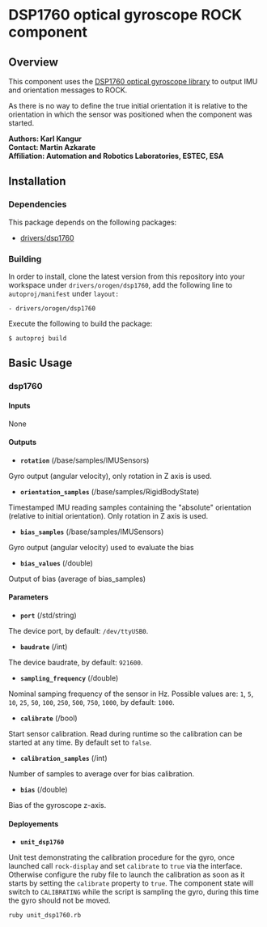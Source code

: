 # DSP1760 optical gyroscope ROCK component

## Overview

This component uses the [DSP1760 optical gyroscope library](https://github.com/hdpr-rover/drivers-dsp1760) to output IMU and orientation messages to ROCK.

As there is no way to define the true initial orientation it is relative to the orientation in which the sensor was positioned when the component was started.

**Authors: Karl Kangur  
Contact: Martin Azkarate  
Affiliation: Automation and Robotics Laboratories, ESTEC, ESA**


## Installation

### Dependencies

This package depends on the following packages:

* [drivers/dsp1760](https://github.com/hdpr-rover/drivers-dsp1760)

### Building

In order to install, clone the latest version from this repository into your workspace under `drivers/orogen/dsp1760`, add the following line to `autoproj/manifest` under `layout:`

    - drivers/orogen/dsp1760

Execute the following to build the package:

    $ autoproj build


## Basic Usage

### dsp1760

#### Inputs

None

#### Outputs

* **`rotation`** (/base/samples/IMUSensors)

Gyro output (angular velocity), only rotation in Z axis is used.

* **`orientation_samples`** (/base/samples/RigidBodyState)

Timestamped IMU reading samples containing the "absolute" orientation (relative to initial orientation). Only rotation in Z axis is used.

* **`bias_samples`** (/base/samples/IMUSensors)

Gyro output (angular velocity) used to evaluate the bias

* **`bias_values`** (/double)

Output of bias (average of bias_samples)

#### Parameters

* **`port`** (/std/string)

The device port, by default: `/dev/ttyUSB0`.

* **`baudrate`** (/int)

The device baudrate, by default: `921600`.

* **`sampling_frequency`** (/double)

Nominal samping frequency of the sensor in Hz. Possible values are: `1`, `5`, `10`, `25`, `50`, `100`, `250`, `500`, `750`, `1000`, by default: `1000`.

* **`calibrate`** (/bool)

Start sensor calibration. Read during runtime so the calibration can be started at any time. By default set to `false`.

* **`calibration_samples`** (/int)

Number of samples to average over for bias calibration.

* **`bias`** (/double)

Bias of the gyroscope z-axis.

#### Deployements

* **`unit_dsp1760`**

Unit test demonstrating the calibration procedure for the gyro, once launched call `rock-display` and set `calibrate` to `true` via the interface. Otherwise configure the ruby file to launch the calibration as soon as it starts by setting the `calibrate` property to `true`. The component state will switch to `CALIBRATING` while the script is sampling the gyro, during this time the gyro should not be moved.

    ruby unit_dsp1760.rb
